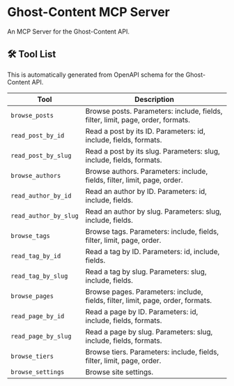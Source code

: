 # Ghost-Content MCP Server

An MCP Server for the Ghost-Content API.

## 🛠️ Tool List

This is automatically generated from OpenAPI schema for the Ghost-Content API.

| Tool                  | Description                                                                     |
| --------------------- | ------------------------------------------------------------------------------- |
| `browse_posts`        | Browse posts. Parameters: include, fields, filter, limit, page, order, formats. |
| `read_post_by_id`     | Read a post by its ID. Parameters: id, include, fields, formats.                |
| `read_post_by_slug`   | Read a post by its slug. Parameters: slug, include, fields, formats.            |
| `browse_authors`      | Browse authors. Parameters: include, fields, filter, limit, page, order.        |
| `read_author_by_id`   | Read an author by ID. Parameters: id, include, fields.                          |
| `read_author_by_slug` | Read an author by slug. Parameters: slug, include, fields.                      |
| `browse_tags`         | Browse tags. Parameters: include, fields, filter, limit, page, order.           |
| `read_tag_by_id`      | Read a tag by ID. Parameters: id, include, fields.                              |
| `read_tag_by_slug`    | Read a tag by slug. Parameters: slug, include, fields.                          |
| `browse_pages`        | Browse pages. Parameters: include, fields, filter, limit, page, order, formats. |
| `read_page_by_id`     | Read a page by ID. Parameters: id, include, fields, formats.                    |
| `read_page_by_slug`   | Read a page by slug. Parameters: slug, include, fields, formats.                |
| `browse_tiers`        | Browse tiers. Parameters: include, fields, filter, limit, page, order.          |
| `browse_settings`     | Browse site settings.                                                           |
